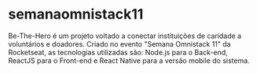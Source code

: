 # semanaomnistack11
Be-The-Hero é um projeto voltado a conectar instituições de caridade a voluntários e doadores.
Criado no evento "Semana Omnistack 11" da Rocketseat, as tecnologias utilizadas são: Node.js para o Back-end, ReactJS para o Front-end e React Native para a versão mobile do sistema.
